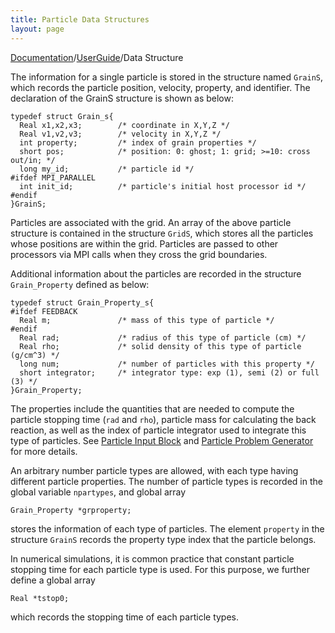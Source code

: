 ```yaml
---
title: Particle Data Structures
layout: page
---
```


[Documentation]({{site.baseurl}}/AthenaDocs)/[UserGuide]({{site.baseurl}}/AthenaDocsUG)/Data Structure

The information for a single particle is stored in the structure named `GrainS`, which records the particle position, velocity, property, and identifier. The declaration of the GrainS structure is shown as below:


	typedef struct Grain_s{
	  Real x1,x2,x3;        /* coordinate in X,Y,Z */
	  Real v1,v2,v3;        /* velocity in X,Y,Z */
	  int property;         /* index of grain properties */
	  short pos;            /* position: 0: ghost; 1: grid; >=10: cross out/in; */
	  long my_id;           /* particle id */
	#ifdef MPI_PARALLEL
	  int init_id;          /* particle's initial host processor id */
	#endif
	}GrainS;


Particles are associated with the grid. An array of the above particle structure is contained in the structure `GridS`, which stores all the particles whose positions are within the grid. Particles are passed to other processors via MPI calls when they cross the grid boundaries.

Additional information about the particles are recorded in the structure `Grain_Property` defined as below: 


	typedef struct Grain_Property_s{
	#ifdef FEEDBACK
	  Real m;               /* mass of this type of particle */
	#endif
	  Real rad;             /* radius of this type of particle (cm) */
	  Real rho;             /* solid density of this type of particle (g/cm^3) */
	  long num;             /* number of particles with this property */
	  short integrator;     /* integrator type: exp (1), semi (2) or full (3) */
	}Grain_Property;


The properties include the quantities that are needed to compute the particle stopping time (`rad` and `rho`), particle mass for calculating the back reaction, as well as the index of particle integrator used to integrate this type of particles. See [Particle Input Block]({{site.baseurl}}/AthenaDocsParBlock) and [Particle Problem Generator]({{site.baseurl}}/AthenaDocsParProb) for more details.

An arbitrary number particle types are allowed, with each type having different particle properties. The number of particle types is recorded in the global variable `npartypes`, and global array 

	Grain_Property *grproperty;

stores the information of each type of particles. The element `property` in the structure `GrainS` records the property type index that the particle belongs.

In numerical simulations, it is common practice that constant particle stopping time for each particle type is used. For this purpose, we further define a global array 

	Real *tstop0;

which records the stopping time of each particle types.

